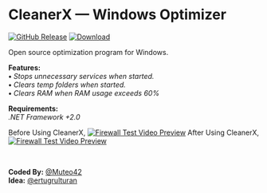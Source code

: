 # CleanerX — Windows Optimizer

[![GitHub Release](https://img.shields.io/github/release/obirninja-lab/CleanerX.svg)](https://github.com/obirninja-lab/CleanerX/releases/latest) [![Download](https://img.shields.io/github/downloads/obirninja-lab/CleanerX/total.svg)](https://github.com/obirninja-lab/CleanerX/releases/latest)

Open source optimization program for Windows.

**Features:**<br />
**•** *Stops unnecessary services when started.*<br />
**•** *Clears temp folders when started.*<br />
**•** *Clears RAM when RAM usage exceeds 60%*<br />

**Requirements:**<br />
*.NET Framework +2.0*
<br />

Before Using CleanerX,
[![Firewall Test Video Preview](https://cdn.discordapp.com/attachments/801912753488396288/829871721463939102/unknown-4.png)](https://cdn.discordapp.com/attachments/801912753488396288/829871721463939102/unknown-4.png)
After Using CleanerX,
[![Firewall Test Video Preview](https://media.discordapp.net/attachments/801912753488396288/829871721728835595/unknown-3.png?width=919&height=517)](https://media.discordapp.net/attachments/801912753488396288/829871721728835595/unknown-3.png?width=919&height=517)

<br />

**Coded By:** [@Muteo42](https://github.com/Muteo42)<br />
**Idea:** [@ertugrulturan](https://github.com/ertugrulturan)
